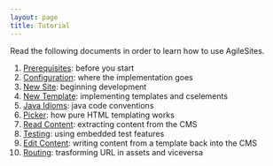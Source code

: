 ```yaml
---
layout: page
title: Tutorial
---
```

Read the following documents in order to learn how to use AgileSites.

1. [Prerequisites](tutorial/Prerequisites.html): before you start
1. [Configuration](tutorial/Configuration.html): where the implementation goes
1. [New Site](tutorial/NewSite.html): beginning development
1. [New Template](tutorial/NewTemplate.html): implementing templates and cselements
1. [Java Idioms](tutorial/JavaIdiom.html): java code conventions
1. [Picker](tutorial/Picker.html): how  pure HTML templating works
1. [Read Content](tutorial/ReadContent.html): extracting content from the CMS
1. [Testing](tutorial/Testing.html): using embedded test features
1. [Edit Content](tutorial/EditContent.html): writing content from a template back into the CMS
1. [Routing](tutorial/Routing.html): trasforming URL in assets and viceversa 

